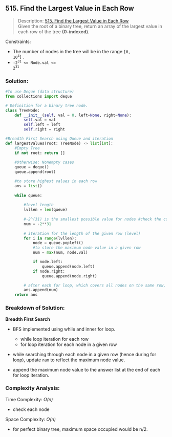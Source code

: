 ## 515. Find the Largest Value in Each Row

>Description: [515. Find the Largest Value in Each Row](https://leetcode.com/problems/find-largest-value-in-each-tree-row/editorial/)\
Given the root of a binary tree, return an array of the largest value in each row of the tree **(0-indexed)**.

Constraints:

- The number of nodes in the tree will be in the range <code>[0, 10<sup>4</sup>]</code> .
- <code>-2<sup>31</sup> <= Node.val <= 2<sup>31</sup></code> 

### Solution: 

```python
#To use Deque (data structure)
from collections import deque  

# Definition for a binary tree node.
class TreeNode:
    def __init__(self, val = 0, left=None, right=None):
        self.val = val
        self.left = left
        self.right = right

#Breadth First Search using Queue and iteration
def largestValues(root: TreeNode) -> list[int]:
    #Empty Tree
    if not root: return []
    
    #Otherwise: Nonempty cases
    queue = deque()
    queue.append(root)

    #to store highest values in each row
    ans = list()        
    
    while queue:
        
        #level length
        lvllen = len(queue)
        
        #-2^(31) is the smallest possible value for nodes #check the constraint above
        num = -2**31            
        
        # iteration for the length of the given row (level)
        for i in range(lvllen):
            node = queue.popleft()
            #to store the maximum node value in a given row
            num = max(num, node.val)

            if node.left:
                queue.append(node.left)
            if node.right:
                queue.append(node.right)

        # after each for loop, which covers all nodes on the same row, add the max node value to the list
        ans.append(num)
    return ans
```
### Breakdown of Solution:

**Breadth First Search**

- BFS implemented using while and inner for loop.
    - while loop iteration for each row
    - for loop iteration for each node in a given row

- while searching through each node in a given row (hence during for loop), update `num` to reflect the maximum node value.
- append the maximum node value to the answer list at the end of each for loop iteration. 

### Complexity Analysis:

Time Complexity: *O(n)*

- check each node

Space Complexity: *O(n)*

- for perfect binary tree, maximum space occupied would be n/2.